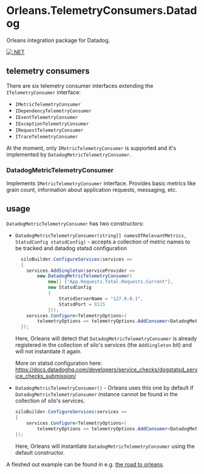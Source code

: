 # Orleans.TelemetryConsumers.Datadog

Orleans integration package for Datadog.

[![.NET](https://github.com/OrleansContrib/Orleans.TelemetryConsumers.Datadog/actions/workflows/dotnet.yml/badge.svg?branch=main)](https://github.com/OrleansContrib/Orleans.TelemetryConsumers.Datadog/actions/workflows/dotnet.yml)

## telemetry consumers

There are six telemetry consumer interfaces extending the `ITelemetryConsumer` interface:

* `IMetricTelemetryConsumer`
* `IDependencyTelemetryConsumer`
* `IEventTelemetryConsumer`
* `IExceptionTelemetryConsumer`
* `IRequestTelemetryConsumer`
* `ITraceTelemetryConsumer`

At the moment, only `IMetricTelemetryConsumer` is supported and it's implemented by `DatadogMetricTelemetryConsumer`.

### DatadogMetricTelemetryConsumer

Implements `IMetricTelemetryConsumer` interface. Provides basic metrics like grain count, information about application requests, messaging, etc.

## usage

`DatadogMetricTelemetryConsumer` has two constructors:

* `DatadogMetricTelemetryConsumer(string[] namesOfRelevantMetrics, StatsdConfig statsdConfig)` - accepts a collection of metric names to be tracked and datadog statsd configuration

  ```c#
    siloBuilder.ConfigureServices(services =>
    {
      services.AddSingleton(serviceProvider =>
          new DatadogMetricTelemetryConsumer(
              new[] {"App.Requests.Total.Requests.Current"},
              new StatsdConfig
              {
                  StatsdServerName = "127.0.0.1",
                  StatsdPort = 8125
              }));
      services.Configure<TelemetryOptions>(
          telemetryOptions => telemetryOptions.AddConsumer<DatadogMetricTelemetryConsumer>());
    });
  ```

  Here, Orleans will detect that `DatadogMetricTelemetryConsumer` is already registered in the collection of silo's services (the `AddSingleton` bit) and will not instantiate it again.

  More on statsd configuration here: https://docs.datadoghq.com/developers/service_checks/dogstatsd_service_checks_submission/

* `DatadogMetricTelemetryConsumer()` - Orleans uses this one by default if `DatadogMetricTelemetryConsumer` instance cannot be found in the collection of silo's services.

  ```c#
  siloBuilder.ConfigureServices(services =>
  {
      services.Configure<TelemetryOptions>(
          telemetryOptions => telemetryOptions.AddConsumer<DatadogMetricTelemetryConsumer>());
  });
  ```

  Here, Orleans will instantiate `DatadogMetricTelemetryConsumer` using the default constructor.

A fleshed out example can be found in e.g. [the road to orleans](https://github.com/PiotrJustyna/road-to-orleans/tree/main/3b).